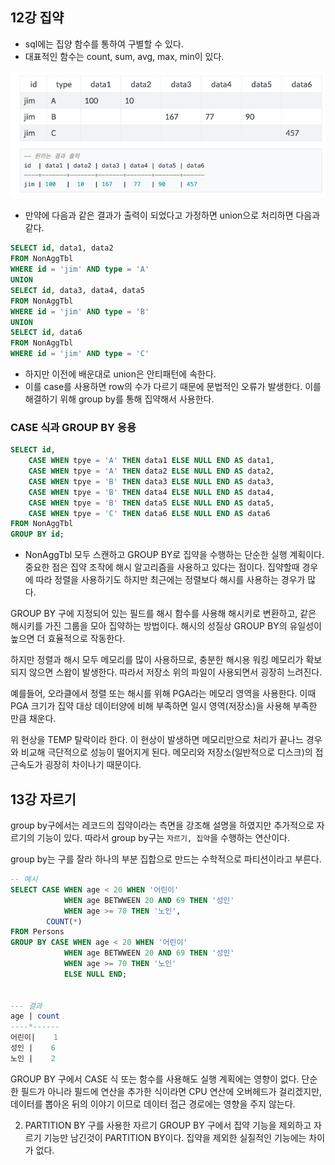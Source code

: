 ## 12강 집약

- sql에는 집양 함수를 통하여 구별할 수 있다.
- 대표적인 함수는 count, sum, avg, max, min이 있다.

![img.png](../../img/table2.png)

- 만약에 다음과 같은 결과가 출력이 되었다고 가정하면 union으로 처리하면 다음과 같다.
```sql
SELECT id, data1, data2
FROM NonAggTbl
WHERE id = 'jim' AND type = 'A'
UNION
SELECT id, data3, data4, data5
FROM NonAggTbl
WHERE id = 'jim' AND type = 'B'
UNION
SELECT id, data6
FROM NonAggTbl
WHERE id = 'jim' AND type = 'C'
```
- 하지만 이전에 배운대로 union은 안티패턴에 속한다.
- 이를 case를 사용하면 row의 수가 다르기 때문에 문법적인 오류가 발생한다. 이를 해결하기 위해 group by를 통해 집약해서 사용한다.


### CASE 식과 GROUP BY 응용
```sql
SELECT id,
	CASE WHEN tpye = 'A' THEN data1 ELSE NULL END AS data1,
	CASE WHEN tpye = 'A' THEN data2 ELSE NULL END AS data2,
    CASE WHEN tpye = 'B' THEN data3 ELSE NULL END AS data3,
    CASE WHEN tpye = 'B' THEN data4 ELSE NULL END AS data4,
    CASE WHEN tpye = 'B' THEN data5 ELSE NULL END AS data5,
    CASE WHEN tpye = 'C' THEN data6 ELSE NULL END AS data6
FROM NonAggTbl
GROUP BY id;	
```
- NonAggTbl 모두 스캔하고 GROUP BY로 집약을 수행하는 단순한 실행 계획이다. 중요한 점은 집약 조작에 해시 알고리즘을 사용하고 있다는 점이다. 집약할때 경우에 따라 정렬을 사용하기도 하지만 최근에는 정렬보다 해시를 사용하는 경우가 많다.

GROUP BY 구에 지정되어 있는 필드를 해시 함수를 사용해 해시키로 변환하고, 같은 해시키를 가진 그룹을 모아 집약하는 방법이다. 해시의 성질상 GROUP BY의 유일성이 높으면 더 효율적으로 작동한다.

하지만 정렬과 해시 모두 메모리를 많이 사용하므로, 충분한 해시용 워킹 메모리가 확보되지 않으면 스왑이 발생한다. 따라서 저장소 위의 파일이 사용되면서 굉장히 느려진다.

예를들어, 오라클에서 정렬 또는 해시를 위해 PGA라는 메모리 영역을 사용한다. 이때 PGA 크기가 집약 대상 데이터양에 비해 부족하면 일시 영역(저장소)을 사용해 부족한 만큼 채운다.

위 현상을 TEMP 탈락이라 한다. 이 현상이 발생하면 메모리만으로 처리가 끝나느 경우와 비교해 극단적으로 성능이 떨어지게 된다. 메모리와 저장소(일반적으로 디스크)의 접근속도가 굉장히 차이나기 때문이다.


## 13강 자르기
group by구에서는 레코드의 집약이라는 측면을 강조해 설명을 하였지만 추가적으로 자르기의 기능이 있다.
따라서 group by구는 `자르기, 집약`을 수행하는 연산이다.

group by는 구를 잘라 하나의 부분 집합으로 만드는 수학적으로 파티션이라고 부른다.

```sql
-- 예시
SELECT CASE WHEN age < 20 WHEN '어린이'
			WHEN age BETWWEEN 20 AND 69 THEN '성인'
			WHEN age >= 70 THEN '노인',
		COUNT(*)
FROM Persons
GROUP BY CASE WHEN age < 20 WHEN '어린이'
			WHEN age BETWWEEN 20 AND 69 THEN '성인'
			WHEN age >= 70 THEN '노인'
			ELSE NULL END;
			
			
--- 결과
age | count
----*------
어린이|	1
성인 |	6
노인 |	2

```

GROUP BY 구에서 CASE 식 또는 함수를 사용해도 실행 계획에는 영향이 없다. 단순한 필드가 아니라 필드에 연산을 추가한 식이라면 CPU 연산에 오버헤드가 걸리겠지만, 데이터를 뽑아온 뒤의 이야기 이므로 데이터 접근 경로에는 영향을 주지 않는다.

2. PARTITION BY 구를 사용한 자르기
   GROUP BY 구에서 집약 기능을 제외하고 자르기 기능만 남긴것이 PARTITION BY이다. 집약을 제외한 실질적인 기능에는 차이가 없다.